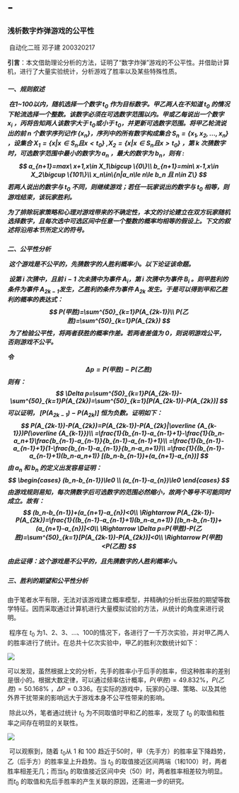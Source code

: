 # -<h3>浅析数字炸弹游戏的公平性
    
</h3>

​																																	自动化二班	邓子建	200320217

**引言**：本文借助理论分析的方法，证明了“数字炸弹”游戏的不公平性。并借助计算机，进行了大量实验统计，分析游戏了胜率以及某些特殊性质。



<h5>
    一、规则叙述

​		在1~100以内，随机选择一个数字 $t_0$ 作为目标数字。甲乙两人在不知道 $t_0$ 的情况下轮流选择一个整数。该数字必须在可选数字范围以内。甲或乙每说出一个数字 $x_i$ ，丙将告知两人该数字大于 $t_0$或小于 $t_0$，并更新可选数字范围。将甲乙轮流说出的前 $n$ 个数字序列记作 $\{x_n\}$，序列中的所有数字构成集合 $S_n=\{x_1,x_2,...,x_n\}$ ，设集合 $X_1=\{x|x\in S_n 且 x<t_0\}$  ,$X_2=\{x|x\in S_n且x>t_0\}$ ，第 $k$ 次猜数字时，可选数字范围中最小的数字为 $a_n$ ，最大的数字为 $b_n$，则有 :
$$
a_{n+1}=max\ x+1,x\in X_1\bigcup \{0\}\\
b_{n+1}=min\ x-1,x\in X_2\bigcup \{101\}\\
x_n\in\{n|a_n\le n\le b_n 且 n\in Z\}
$$
 若两人说出的数字与 $t_0$ 不同，则继续游戏；若任一玩家说出的数字与 $t_0$ 相等，则游戏结束，该玩家胜利。

​		为了排除玩家策略和心理对游戏带来的不确定性，本文的讨论建立在双方玩家随机选择数字，且每次选中可选区间中任意一个整数的概率均相等的假设上。下文的叙述将沿用本节所定义的符号。



<h5>二、公平性分析

​		这个游戏是不公平的，先猜数字的人胜利概率小。以下论证该命题。

​		设第 $i$ 次猜中，且前 $i-1$ 次未猜中为事件 $A_i$，第 $i$ 次猜中为事件 $B_i$ 。则甲胜利的条件为事件 $A_{2k-1}$发生，乙胜利的条件为事件 $A_{2k}$ 发生。于是可以得到甲和乙胜利的概率的表达式：
$$
P(甲胜)=\sum^{50}_{k=1}P(A_{2k-1})\\
P(乙胜)=\sum^{50}_{k=1}P(A_{2k})
$$
​		为了检验公平性，将两者获胜的概率作差。若两者差值为 $0$，则说明游戏公平，否则游戏不公平。

令
$$
\Delta p=P(甲胜)-P(乙胜)
$$
则有：
$$
\Delta p=\sum^{50}_{k=1}P(A_{2k-1})-\sum^{50}_{k=1}P(A_{2k})=\sum^{50}_{k=1}[P(A_{2k-1})-P(A_{2k})]
$$
可以证明， $[P(A_{2k-1})-P(A_{2k})]$ 恒为负数。证明如下：
$$
P(A_{2k-1})-P(A_{2k})=P(A_{2k-1})-P(A_{2k}|\overline {A_{k-1}})P(\overline {A_{k-1}})\\
=\frac{1}{b_{n-1}-a_{n-1}+1}-\frac{1}{b_n-a_n+1}\frac{b_{n-1}-a_{n-1}}{b_{n-1}-a_{n-1}+1}\\
=\frac{1}{b_{n-1}-a_{n-1}+1}(1-\frac{b_{n-1}-a_{n-1}}{b_n-a_n+1})\\
=\frac{1}{(b_{n-1}-a_{n-1}+1)(b_n-a_n+1)} [(b_n-b_{n-1})+(a_{n+1}-a_{n})]
$$
由 $a_n$ 和 $b_n$ 的定义出发容易证明：
$$
\begin{cases}
(b_n-b_{n-1})\le0 \\
(a_{n-1}-a_{n})\le0
\end{cases}
$$
由游戏规则易知，每次猜数字后可选数字的范围必然缩小，故两个等号不可能同时成立。故有：
$$
(b_n-b_{n-1})+(a_{n+1}-a_{n})<0\\
\Rightarrow P(A_{2k-1})-P(A_{2k})=\frac{1}{(b_{n-1}-a_{n-1}+1)(b_n-a_n+1)} [(b_n-b_{n-1})+(a_{n+1}-a_{n})]<0\\
\Rightarrow \Delta p=P(甲胜)-P(乙胜)=\sum^{50}_{k=1}[P(A_{2k-1})-P(A_{2k})]<0\\
\Rightarrow P(甲胜)<P(乙胜)
$$

由此证得：这个游戏是不公平的，且先猜数字的人胜利概率小。



<h5>
    三、胜利的期望和公平性分析
</h5>

​		由于笔者水平有限，无法对该游戏建立概率模型，并精确的分析出获胜的期望等数学特征。因而采取通过计算机进行大量模拟试验的方法，从统计的角度来进行说明。

​		程序在 $t_0$ 为1、2、3、…、100的情况下，各进行了一千万次实验，并对甲乙两人的胜率进行了统计。在总共十亿次实验中，甲乙的胜利次数统计如下：

![](/Figure_2.png)		

​	 	可以发现，虽然根据上文的分析，先手的胜率小于后手的胜率，但这种胜率的差别是很小的。根据大数定律，可以通过频率估计概率，$P(甲胜)=49.832\%$，$P(乙胜)=50.168\%$ ，$\Delta P=0.336$。在实际的游戏中，玩家的心理、策略、以及其他外界干扰带来的影响远大于游戏本身不公平性带来的影响。

​		除此以外，笔者通过统计 $t_0$ 为不同取值时甲和乙的胜率，发现了 $t_0$ 的取值和胜率之间存在明显的关联性。

![](Figure_1.png)

​			可以观察到，随着 $t_0$从 1 和 100 趋近于50时，甲（先手方）的胜率呈下降趋势，乙（后手方）的胜率呈上升趋势。当 $t_0$ 的取值接近区间两端（1和100）时，两者胜率相差无几；而当$t_0$ 的取值接近区间中央（50）时，两者胜率相差较为明显。 而$t_0$ 的取值和先后手胜率的产生关联的原因，还需进一步的研究。
